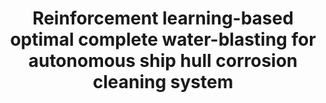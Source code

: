 ---
title: Reinforcement learning-based optimal complete water-blasting for autonomous ship hull corrosion cleaning system
authors: Anh Vu Le, Phone Thiha Kyaw, Prabakaran Veerajagadheswar, MA Viraj J Muthugala, Mohan Rajesh Elara, Madhu Kumar, Nguyen Huu Khanh Nhan
venue: Ocean Engineering
year: 2020
cover_image: /assets/img/publications/hornbill2.jpg
link: https://www.sciencedirect.com/science/article/pii/S0029801820313846?casa_token=xeJBA_6Z4wkAAAAA:jcJxexxDAvtY7Fmy7UkrF2g0yPYErc3EfX00T9lq8qNkEiIO7zRlctg2O4t3W7ev46cpf_SulA
---